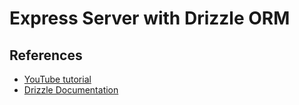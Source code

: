 # Express Server with Drizzle ORM

## References

- [YouTube tutorial](https://www.youtube.com/watch?v=k0uC35J_xJ4)
- [Drizzle Documentation](https://orm.drizzle.team/docs/tutorials/drizzle-with-supabase)
